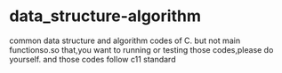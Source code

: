 # data_structure-algorithm
common data structure and algorithm codes of C.
but not main functionso.so that,you want to running or testing those codes,please do yourself.
and those codes follow c11 standard
